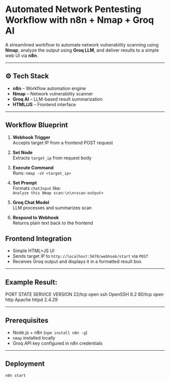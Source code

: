 # Automated Network Pentesting Workflow with n8n + Nmap + Groq AI

A streamlined workflow to automate network vulnerability scanning using **Nmap**, analyze the output using **Groq LLM**, and deliver results to a simple web UI via **n8n**.

---

## ⚙️ Tech Stack

- **n8n** – Workflow automation engine
- **Nmap** – Network vulnerability scanner
- **Groq AI** – LLM-based result summarization
- **HTML/JS** – Frontend interface

---

## Workflow Blueprint

1. **Webhook Trigger**  
   Accepts target IP from a frontend POST request

2. **Set Node**  
   Extracts `target_ip` from request body

3. **Execute Command**  
   Runs: `nmap -sV <target_ip>`

4. **Set Prompt**  
   Formats `chatInput` like:  
   `Analyze this Nmap scan:\n\n<scan-output>`

5. **Groq Chat Model**  
   LLM processes and summarizes scan

6. **Respond to Webhook**  
   Returns plain text back to the frontend
   

## Frontend Integration

- Simple HTML+JS UI
- Sends target IP to `http://localhost:5678/webhook/start` via `POST`
- Receives Groq output and displays it in a formatted result box

---

##  Example Result:

PORT STATE SERVICE VERSION
22/tcp open ssh OpenSSH 8.2
80/tcp open http Apache httpd 2.4.29


---

## Prerequisites

- Node.js + n8n (`npm install n8n -g`)
- `nmap` installed locally
- Groq API key configured in n8n credentials

---

##  Deployment

```bash
n8n start

